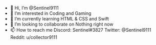 - 👋 Hi, I’m @Sentinel9111
- 👀 I’m interested in Coding and Gaming
- 🌱 I’m currently learning HTML & CSS and Swift
- 💞️ I’m looking to collaborate on Nothing right now
- 📫 How to reach me Discord: Sentinel#3827   Twitter: @Sentinel9111   Reddit: u/collector9111

<!---
Sentinel9111/Sentinel9111 is a ✨ special ✨ repository because its `README.md` (this file) appears on your GitHub profile.
You can click the Preview link to take a look at your changes.
--->
